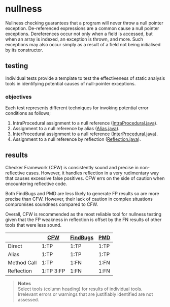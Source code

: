 # nullness
Nullness checking guarantees that a program will never throw a null pointer exception. 
De-referenced expressions are a common cause a null pointer exceptions. Dereferences occur not only 
when a field is accessed, but when an array is indexed, an exception is thrown, and more. Such 
exceptions may also occur simply as a result of a field not being initialised by its constructor.

## testing
Individual tests provide a template to test the effectiveness of static analysis tools in 
identifying potential causes of null-pointer exceptions.

### objectives 
Each test represents different techniques for invoking potential error conditions as follows;

1. IntraProcedural assignment to a null reference ([IntraProcedural.java](https://github.com/michaelemery/staticanalysis/blob/master/checker/nullness/IntraProcedural.java)).
2. Assignment to a null reference by alias ([Alias.java](https://github.com/michaelemery/staticanalysis/blob/master/checker/nullness/Alias.java)).
3. InterProcedural assignment to a null reference ([InterProcedural.java](https://github.com/michaelemery/staticanalysis/blob/master/checker/nullness/InterProcedural.java)).
4. Assignment to a null reference by reflection ([Reflection.java](https://github.com/michaelemery/staticanalysis/blob/master/checker/nullness/Reflection.java)).


## results

Checker Framework (CFW) is consistently sound and precise in non-reflective cases. However, it 
handles reflection in a very rudimentary way that causes excessive false positives. CFW errs on the 
side of caution when encountering reflective code. 

Both FindBugs and PMD are less likely to generate FP results so are more precise than CFW. 
However, their lack of caution in complex situations compromises soundness compared to CFW.

Overall, CFW is recommended as the most reliable tool for nullness testing given that the FP 
weakness in reflection is offset by the FN results of other tools that were less sound.

| | [CFW](https://github.com/michaelemery/staticanalysis/blob/master/checker/nullness/checkerframework.md) | [FindBugs](https://github.com/michaelemery/staticanalysis/blob/master/checker/nullness/findbugs.md) | [PMD](https://github.com/michaelemery/staticanalysis/blob/master/checker/nullness/pmd.md) |
| --- | --- | --- | --- |
| Direct | 1:TP | 1:TP | 1:TP |
| Alias | 1:TP | 1:TP | 1:TP |
| Method Call | 1:TP | 1:FN | 1:FN |
| Reflection | 1:TP 3:FP | 1:FN | 1:FN|

> **Notes** </br>
> Select tools (column heading) for results of individual tools. </br>
> Irrelevant errors or warnings that are justifiably identified are not assessed. </br>
